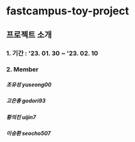 # fastcampus-toy-project

## 프로젝트 소개

### 1. 기간 : '23. 01. 30 ~ '23. 02. 10

### 2. Member

##### 조유성 yuseong00
##### 고은총 godori93
##### 황의진 uijin7
##### 이승환 seocho507
